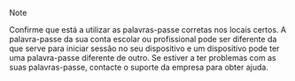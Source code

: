   > [!NOTE]
  > Confirme que está a utilizar as palavras-passe corretas nos locais certos. A palavra-passe da sua conta escolar ou profissional pode ser diferente da que serve para iniciar sessão no seu dispositivo e um dispositivo pode ter uma palavra-passe diferente de outro. Se estiver a ter problemas com as suas palavras-passe, contacte o suporte da empresa para obter ajuda.
